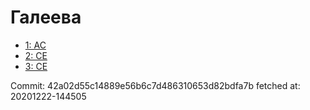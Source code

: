 # Галеева
- [1: AC](1.md)
- [2: CE](2.md)
- [3: CE](3.md)

Commit: 42a02d55c14889e56b6c7d486310653d82bdfa7b
 fetched at: 20201222-144505
